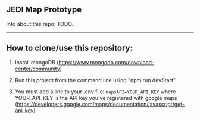 ## JEDI Map Prototype

Info about this repo: TODO.


---

## How to clone/use this repository:


1) Install mongoDB (https://www.mongodb.com/download-center/community)

2) Run this project from the command line using "npm run devStart"

3) You must add a line to your .env file: `mapsAPI=YOUR_API_KEY` where YOUR_API_KEY is the API key you've registered with google maps (https://developers.google.com/maps/documentation/javascript/get-api-key)



